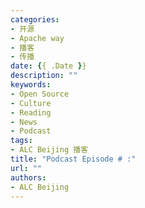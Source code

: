 ```yaml
---
categories:
- 开源
- Apache way
- 播客
- 传播
date: {{ .Date }}
description: ""
keywords:
- Open Source
- Culture
- Reading
- News
- Podcast
tags:
- ALC Beijing 播客
title: "Podcast Episode # :"
url: ""
authors:
- ALC Beijing 
---
```

